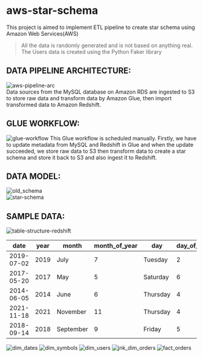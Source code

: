 # aws-star-schema
This project is aimed to implement ETL pipeline to create star schema using Amazon Web Services(AWS) <br />
> All the data is randomly generated and is not based on anything real. The Users data is created using the Python Faker library

## DATA PIPELINE ARCHITECTURE:
![aws-pipeline-arc](https://user-images.githubusercontent.com/48947748/162723454-29684c0f-5423-453d-9841-b40530f1829e.png) <br />
Data sources from the MySQL database on Amazon RDS are ingested to S3 to store raw data and transform data by Amazon Glue, then import transformed data to Amazon Redshift.

## GLUE WORKFLOW:
![glue-workflow](https://user-images.githubusercontent.com/48947748/162723526-d3c2ce1d-efe6-4e7d-8990-be345c49ef7d.png)
This Glue workflow is scheduled manually. Firstly, we have to update metadata from MySQL and Redshift in Glue and when the update succeeded, we store raw data to S3 then transform data to create a star schema and store it back to S3 and also ingest it to Redshift.

## DATA MODEL:
![old_schema](https://user-images.githubusercontent.com/48947748/162782767-4961ce2f-ced2-4485-9f80-5d8f85f195f9.jpg) <br />
![star-schema](https://user-images.githubusercontent.com/48947748/162780855-ee75be05-4ab4-4458-95d2-ea3ef9e4c8d4.jpg)

## SAMPLE DATA:
![table-structure-redshift](https://user-images.githubusercontent.com/48947748/162724205-09ca5a26-37ac-4ce1-bbde-8fa7e3af8e21.png)

|date      |year|	month	   |month_of_year|day     |day_of_week|is_week_day|day_of_month|day_of_year|week_of_year|quarter_of_year|
|---------------|----|----------|-------------|--------|-----------|-----------|------------|-----------|------------|---------------|
|2019-07-02|2019|	July	   |7            |Tuesday	|2          |Y          |	2          |183        |27          |	3	            |
|2017-05-20|2017|	May	     |5            |Saturday|6          |N          |	20         |140        |20          |	2		          |
|2014-06-05|2014|	June	   |6            |Thursday|4          |Y          |	5          |156        |23          |	2		          |
|2021-11-18|2021|	November |11           |Thursday|4          |Y          |	18         |322        |46          |	4		          |
|2018-09-14|2018|	September|9            |Friday	|5          |Y          |	14         |257        |37          |	3		          |


![dim_dates](https://user-images.githubusercontent.com/48947748/162876481-76b0d830-adca-404e-9388-5ef625145c04.png)
![dim_symbols](https://user-images.githubusercontent.com/48947748/162876525-41fe1d12-1eee-433d-bf82-d69894f0a369.png)
![dim_users](https://user-images.githubusercontent.com/48947748/162876552-f3d01260-c974-4098-914c-bbfedb61500b.png)
![jnk_dim_orders](https://user-images.githubusercontent.com/48947748/162876580-b12295dd-f7d1-4a77-ba31-de049c414db3.png)
![fact_orders](https://user-images.githubusercontent.com/48947748/162876642-44054599-5079-4d39-b36b-80a6c3fd238a.png)




